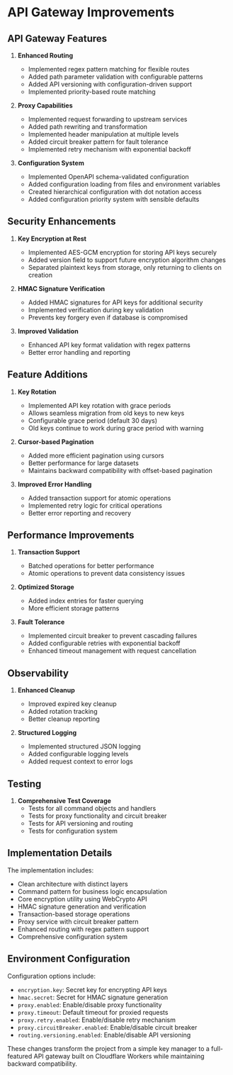 # API Gateway Improvements

## API Gateway Features

1. **Enhanced Routing**
   - Implemented regex pattern matching for flexible routes
   - Added path parameter validation with configurable patterns
   - Added API versioning with configuration-driven support
   - Implemented priority-based route matching

2. **Proxy Capabilities**
   - Implemented request forwarding to upstream services
   - Added path rewriting and transformation
   - Implemented header manipulation at multiple levels
   - Added circuit breaker pattern for fault tolerance
   - Implemented retry mechanism with exponential backoff

3. **Configuration System**
   - Implemented OpenAPI schema-validated configuration
   - Added configuration loading from files and environment variables
   - Created hierarchical configuration with dot notation access
   - Added configuration priority system with sensible defaults

## Security Enhancements

1. **Key Encryption at Rest**
   - Implemented AES-GCM encryption for storing API keys securely
   - Added version field to support future encryption algorithm changes
   - Separated plaintext keys from storage, only returning to clients on creation

2. **HMAC Signature Verification**
   - Added HMAC signatures for API keys for additional security
   - Implemented verification during key validation
   - Prevents key forgery even if database is compromised

3. **Improved Validation**
   - Enhanced API key format validation with regex patterns
   - Better error handling and reporting

## Feature Additions

1. **Key Rotation**
   - Implemented API key rotation with grace periods
   - Allows seamless migration from old keys to new keys
   - Configurable grace period (default 30 days)
   - Old keys continue to work during grace period with warning

2. **Cursor-based Pagination**
   - Added more efficient pagination using cursors
   - Better performance for large datasets
   - Maintains backward compatibility with offset-based pagination

3. **Improved Error Handling**
   - Added transaction support for atomic operations
   - Implemented retry logic for critical operations
   - Better error reporting and recovery

## Performance Improvements

1. **Transaction Support**
   - Batched operations for better performance
   - Atomic operations to prevent data consistency issues

2. **Optimized Storage**
   - Added index entries for faster querying
   - More efficient storage patterns

3. **Fault Tolerance**
   - Implemented circuit breaker to prevent cascading failures
   - Added configurable retries with exponential backoff
   - Enhanced timeout management with request cancellation

## Observability

1. **Enhanced Cleanup**
   - Improved expired key cleanup
   - Added rotation tracking
   - Better cleanup reporting

2. **Structured Logging**
   - Implemented structured JSON logging
   - Added configurable logging levels
   - Added request context to error logs

## Testing

1. **Comprehensive Test Coverage**
   - Tests for all command objects and handlers
   - Tests for proxy functionality and circuit breaker
   - Tests for API versioning and routing
   - Tests for configuration system

## Implementation Details

The implementation includes:

- Clean architecture with distinct layers
- Command pattern for business logic encapsulation
- Core encryption utility using WebCrypto API
- HMAC signature generation and verification
- Transaction-based storage operations
- Proxy service with circuit breaker pattern
- Enhanced routing with regex pattern support
- Comprehensive configuration system

## Environment Configuration

Configuration options include:
- `encryption.key`: Secret key for encrypting API keys
- `hmac.secret`: Secret for HMAC signature generation
- `proxy.enabled`: Enable/disable proxy functionality
- `proxy.timeout`: Default timeout for proxied requests
- `proxy.retry.enabled`: Enable/disable retry mechanism
- `proxy.circuitBreaker.enabled`: Enable/disable circuit breaker
- `routing.versioning.enabled`: Enable/disable API versioning

These changes transform the project from a simple key manager to a full-featured API gateway built on Cloudflare Workers while maintaining backward compatibility.